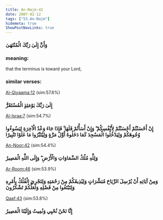 ```yaml
---
title: An-Najm:42
date: 2007-02-12
tags: ["53.An-Najm"]
hidemeta: true 
ShowPostNavLinks: true 
---
```

### وَأَنَّ إِلَىٰ رَبِّكَ الْمُنْتَهَىٰ
### meaning: 
that the terminus is toward your Lord,
### similar verses: 

[Al-Qiyaama:12](/75/12) (sim:57.6%)

### إِلَىٰ رَبِّكَ يَوْمَئِذٍ الْمُسْتَقَرُّ

[Al-Israa:7](/17/7) (sim:54.7%)

### إِنْ أَحْسَنْتُمْ أَحْسَنْتُمْ لِأَنْفُسِكُمْ ۖ وَإِنْ أَسَأْتُمْ فَلَهَا ۚ فَإِذَا جَاءَ وَعْدُ الْآخِرَةِ لِيَسُوءُوا وُجُوهَكُمْ وَلِيَدْخُلُوا الْمَسْجِدَ كَمَا دَخَلُوهُ أَوَّلَ مَرَّةٍ وَلِيُتَبِّرُوا مَا عَلَوْا تَتْبِيرًا

[An-Noor:42](/24/42) (sim:54.4%)

### وَلِلَّهِ مُلْكُ السَّمَاوَاتِ وَالْأَرْضِ ۖ وَإِلَى اللَّهِ الْمَصِيرُ

[Ar-Room:46](/30/46) (sim:53.9%)

### وَمِنْ آيَاتِهِ أَنْ يُرْسِلَ الرِّيَاحَ مُبَشِّرَاتٍ وَلِيُذِيقَكُمْ مِنْ رَحْمَتِهِ وَلِتَجْرِيَ الْفُلْكُ بِأَمْرِهِ وَلِتَبْتَغُوا مِنْ فَضْلِهِ وَلَعَلَّكُمْ تَشْكُرُونَ

[Qaaf:43](/50/43) (sim:53.8%)

### إِنَّا نَحْنُ نُحْيِي وَنُمِيتُ وَإِلَيْنَا الْمَصِيرُ
